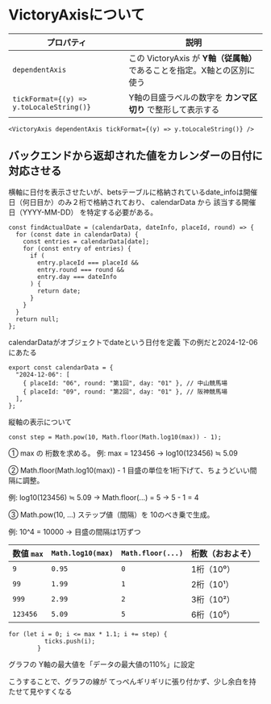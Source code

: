 #  VictoryAxisについて

| プロパティ                                    | 説明                                              |
| ---------------------------------------- | ----------------------------------------------- |
| `dependentAxis`                          | この VictoryAxis が **Y軸（従属軸）** であることを指定。X軸との区別に使う |
| `tickFormat={(y) => y.toLocaleString()}` | Y軸の目盛ラベルの数字を **カンマ区切り** で整形して表示する               |

```
<VictoryAxis dependentAxis tickFormat={(y) => y.toLocaleString()} />
```

## バックエンドから返却された値をカレンダーの日付に対応させる
横軸に日付を表示させたいが、betsテーブルに格納されているdate_infoは開催日（何日目か）のみ２桁で格納されており、
calendarData から 該当する開催日（YYYY-MM-DD） を特定する必要がある。

```
const findActualDate = (calendarData, dateInfo, placeId, round) => {
  for (const date in calendarData) {
    const entries = calendarData[date];
    for (const entry of entries) {
      if (
        entry.placeId === placeId &&
        entry.round === round &&
        entry.day === dateInfo
      ) {
        return date;
      }
    }
  }
  return null;
};

```
calendarDataがオブジェクトでdateという日付を定義
下の例だと2024-12-06にあたる

```
export const calendarData = {
  "2024-12-06": [
    { placeId: "06", round: "第1回", day: "01" }, // 中山競馬場
    { placeId: "09", round: "第2回", day: "01" }, // 阪神競馬場
  ],
};
```

縦軸の表示について
```
const step = Math.pow(10, Math.floor(Math.log10(max)) - 1);
```
①
max の 桁数を求める。
例: max = 123456 → log10(123456) ≒ 5.09

②
Math.floor(Math.log10(max)) - 1
目盛の単位を1桁下げて、ちょうどいい間隔に調整。

例: log10(123456) ≒ 5.09 → Math.floor(...) = 5 → 5 - 1 = 4

③
Math.pow(10, ...)
ステップ値（間隔）を 10のべき乗で生成。

例: 10^4 = 10000 → 目盛の間隔は1万ずつ


| 数値 `max` | `Math.log10(max)` | `Math.floor(...)` | 桁数（おおよそ） |
| -------- | ----------------- | ----------------- | -------- |
| `9`      | `0.95`            | `0`               | 1桁（10⁰）  |
| `99`     | `1.99`            | `1`               | 2桁（10¹）  |
| `999`    | `2.99`            | `2`               | 3桁（10²）  |
| `123456` | `5.09`            | `5`               | 6桁（10⁵）  |

```
for (let i = 0; i <= max * 1.1; i += step) {
          ticks.push(i);
        }
```
グラフの Y軸の最大値を「データの最大値の110%」に設定

こうすることで、グラフの線が てっぺんギリギリに張り付かず、少し余白を持たせて見やすくなる

